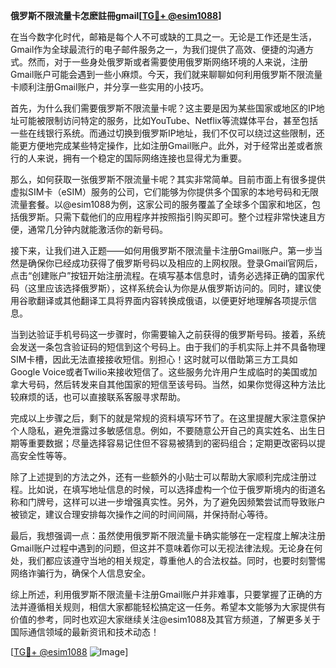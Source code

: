 **俄罗斯不限流量卡怎麽註冊gmail[[TG💪+ @esim1088](https://t.me/s/esim1088)]**

在当今数字化时代，邮箱是每个人不可或缺的工具之一。无论是工作还是生活，Gmail作为全球最流行的电子邮件服务之一，为我们提供了高效、便捷的沟通方式。然而，对于一些身处俄罗斯或者需要使用俄罗斯网络环境的人来说，注册Gmail账户可能会遇到一些小麻烦。今天，我们就来聊聊如何利用俄罗斯不限流量卡顺利注册Gmail账户，并分享一些实用的小技巧。

首先，为什么我们需要俄罗斯不限流量卡呢？这主要是因为某些国家或地区的IP地址可能被限制访问特定的服务，比如YouTube、Netflix等流媒体平台，甚至包括一些在线银行系统。而通过切换到俄罗斯IP地址，我们不仅可以绕过这些限制，还能更方便地完成某些特定操作，比如注册Gmail账户。此外，对于经常出差或者旅行的人来说，拥有一个稳定的国际网络连接也显得尤为重要。

那么，如何获取一张俄罗斯不限流量卡呢？其实非常简单。目前市面上有很多提供虚拟SIM卡（eSIM）服务的公司，它们能够为你提供多个国家的本地号码和无限流量套餐。以@esim1088为例，这家公司的服务覆盖了全球多个国家和地区，包括俄罗斯。只需下载他们的应用程序并按照指引购买即可。整个过程非常快速且方便，通常几分钟内就能激活你的新号码。

接下来，让我们进入正题——如何用俄罗斯不限流量卡注册Gmail账户。第一步当然是确保你已经成功获得了俄罗斯号码以及相应的上网权限。登录Gmail官网后，点击“创建账户”按钮开始注册流程。在填写基本信息时，请务必选择正确的国家代码（这里应该选择俄罗斯），这样系统会认为你是从俄罗斯访问的。同时，建议使用谷歌翻译或其他翻译工具将界面内容转换成俄语，以便更好地理解各项提示信息。

当到达验证手机号码这一步骤时，你需要输入之前获得的俄罗斯号码。接着，系统会发送一条包含验证码的短信到这个号码上。由于我们的手机实际上并不具备物理SIM卡槽，因此无法直接接收短信。别担心！这时就可以借助第三方工具如Google Voice或者Twilio来接收短信了。这些服务允许用户生成临时的美国或加拿大号码，然后转发来自其他国家的短信至该号码。当然，如果你觉得这种方法比较麻烦的话，也可以直接联系客服寻求帮助。

完成以上步骤之后，剩下的就是常规的资料填写环节了。在这里提醒大家注意保护个人隐私，避免泄露过多敏感信息。例如，不要随意公开自己的真实姓名、出生日期等重要数据；尽量选择容易记住但不容易被猜到的密码组合；定期更改密码以提高安全性等等。

除了上述提到的方法之外，还有一些额外的小贴士可以帮助大家顺利完成注册过程。比如说，在填写地址信息的时候，可以选择虚构一个位于俄罗斯境内的街道名称和门牌号，这样可以进一步增强真实性。另外，为了避免因频繁尝试而导致账户被锁定，建议合理安排每次操作之间的时间间隔，并保持耐心等待。

最后，我想强调一点：虽然使用俄罗斯不限流量卡确实能够在一定程度上解决注册Gmail账户过程中遇到的问题，但这并不意味着你可以无视法律法规。无论身在何处，我们都应该遵守当地的相关规定，尊重他人的合法权益。同时，也要时刻警惕网络诈骗行为，确保个人信息安全。

综上所述，利用俄罗斯不限流量卡注册Gmail账户并非难事，只要掌握了正确的方法并遵循相关规则，相信大家都能轻松搞定这一任务。希望本文能够为大家提供有价值的参考，同时也欢迎大家继续关注@esim1088及其官方频道，了解更多关于国际通信领域的最新资讯和技术动态！

[[TG💪+ @esim1088](https://t.me/s/esim1088) ![Image](https://i.postimg.cc/4NQfJmqS/Snipaste-2025-05-13-00-14-12.png)]